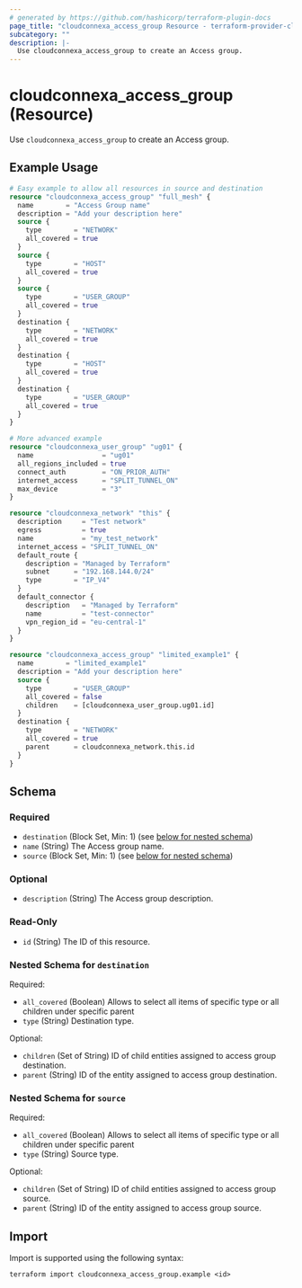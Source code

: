 ```yaml
---
# generated by https://github.com/hashicorp/terraform-plugin-docs
page_title: "cloudconnexa_access_group Resource - terraform-provider-cloudconnexa"
subcategory: ""
description: |-
  Use cloudconnexa_access_group to create an Access group.
---
```


# cloudconnexa_access_group (Resource)

Use `cloudconnexa_access_group` to create an Access group.

## Example Usage

```terraform
# Easy example to allow all resources in source and destination
resource "cloudconnexa_access_group" "full_mesh" {
  name        = "Access Group name"
  description = "Add your description here"
  source {
    type        = "NETWORK"
    all_covered = true
  }
  source {
    type        = "HOST"
    all_covered = true
  }
  source {
    type        = "USER_GROUP"
    all_covered = true
  }
  destination {
    type        = "NETWORK"
    all_covered = true
  }
  destination {
    type        = "HOST"
    all_covered = true
  }
  destination {
    type        = "USER_GROUP"
    all_covered = true
  }
}

# More advanced example
resource "cloudconnexa_user_group" "ug01" {
  name                 = "ug01"
  all_regions_included = true
  connect_auth         = "ON_PRIOR_AUTH"
  internet_access      = "SPLIT_TUNNEL_ON"
  max_device           = "3"
}

resource "cloudconnexa_network" "this" {
  description     = "Test network"
  egress          = true
  name            = "my_test_network"
  internet_access = "SPLIT_TUNNEL_ON"
  default_route {
    description = "Managed by Terraform"
    subnet      = "192.168.144.0/24"
    type        = "IP_V4"
  }
  default_connector {
    description   = "Managed by Terraform"
    name          = "test-connector"
    vpn_region_id = "eu-central-1"
  }
}

resource "cloudconnexa_access_group" "limited_example1" {
  name        = "limited_example1"
  description = "Add your description here"
  source {
    type        = "USER_GROUP"
    all_covered = false
    children    = [cloudconnexa_user_group.ug01.id]
  }
  destination {
    type        = "NETWORK"
    all_covered = true
    parent      = cloudconnexa_network.this.id
  }
}
```

<!-- schema generated by tfplugindocs -->
## Schema

### Required

- `destination` (Block Set, Min: 1) (see [below for nested schema](#nestedblock--destination))
- `name` (String) The Access group name.
- `source` (Block Set, Min: 1) (see [below for nested schema](#nestedblock--source))

### Optional

- `description` (String) The Access group description.

### Read-Only

- `id` (String) The ID of this resource.

<a id="nestedblock--destination"></a>
### Nested Schema for `destination`

Required:

- `all_covered` (Boolean) Allows to select all items of specific type or all children under specific parent
- `type` (String) Destination type.

Optional:

- `children` (Set of String) ID of child entities assigned to access group destination.
- `parent` (String) ID of the entity assigned to access group destination.


<a id="nestedblock--source"></a>
### Nested Schema for `source`

Required:

- `all_covered` (Boolean) Allows to select all items of specific type or all children under specific parent
- `type` (String) Source type.

Optional:

- `children` (Set of String) ID of child entities assigned to access group source.
- `parent` (String) ID of the entity assigned to access group source.

## Import

Import is supported using the following syntax:

```shell
terraform import cloudconnexa_access_group.example <id>
```
